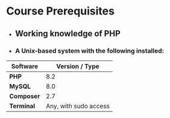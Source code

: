 # Course Prerequisites

- **<h2>Working knowledge of PHP</h2>**
- <h3>A Unix-based system with the following installed:</h3>

| Software   | Version / Type        |
|------------|-----------------------|
| **PHP**    | 8.2                   |
| **MySQL**  | 8.0                   |
| **Composer**| 2.7                  |
| **Terminal**| Any, with sudo access |
